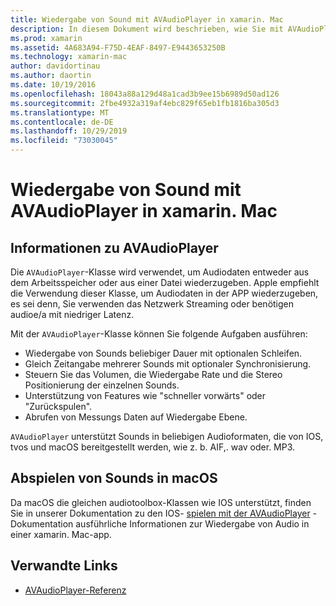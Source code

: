 ```yaml
---
title: Wiedergabe von Sound mit AVAudioPlayer in xamarin. Mac
description: In diesem Dokument wird beschrieben, wie Sie mit AVAudioPlayer in einer xamarin. Mac-app Sound abspielen. Er erläutert AVAudioPlayer auf hoher Ebene und enthält Links zu anderen Dokumentationen, in denen er vollständig untersucht wird.
ms.prod: xamarin
ms.assetid: 4A683A94-F75D-4EAF-8497-E9443653250B
ms.technology: xamarin-mac
author: davidortinau
ms.author: daortin
ms.date: 10/19/2016
ms.openlocfilehash: 18043a88a129d48a1cad3b9ee15b6989d50ad126
ms.sourcegitcommit: 2fbe4932a319af4ebc829f65eb1fb1816ba305d3
ms.translationtype: MT
ms.contentlocale: de-DE
ms.lasthandoff: 10/29/2019
ms.locfileid: "73030045"
---
```

# <a name="playing-sound-with-avaudioplayer-in-xamarinmac"></a>Wiedergabe von Sound mit AVAudioPlayer in xamarin. Mac

## <a name="about-the-avaudioplayer"></a>Informationen zu AVAudioPlayer

Die `AVAudioPlayer`-Klasse wird verwendet, um Audiodaten entweder aus dem Arbeitsspeicher oder aus einer Datei wiederzugeben. Apple empfiehlt die Verwendung dieser Klasse, um Audiodaten in der APP wiederzugeben, es sei denn, Sie verwenden das Netzwerk Streaming oder benötigen audioe/a mit niedriger Latenz.

Mit der `AVAudioPlayer`-Klasse können Sie folgende Aufgaben ausführen:

- Wiedergabe von Sounds beliebiger Dauer mit optionalen Schleifen.
- Gleich Zeitangabe mehrerer Sounds mit optionaler Synchronisierung.
- Steuern Sie das Volumen, die Wiedergabe Rate und die Stereo Positionierung der einzelnen Sounds.
- Unterstützung von Features wie "schneller vorwärts" oder "Zurückspulen".
- Abrufen von Messungs Daten auf Wiedergabe Ebene.

`AVAudioPlayer` unterstützt Sounds in beliebigen Audioformaten, die von IOS, tvos und macOS bereitgestellt werden, wie z. b. AIF,. wav oder. MP3.

## <a name="playing-sounds-in-macos"></a>Abspielen von Sounds in macOS

Da macOS die gleichen audiotoolbox-Klassen wie IOS unterstützt, finden Sie in unserer Dokumentation zu den IOS- [spielen mit der AVAudioPlayer](https://github.com/xamarin/recipes/tree/master/Recipes/ios/media/sound/avaudioplayer) -Dokumentation ausführliche Informationen zur Wiedergabe von Audio in einer xamarin. Mac-app.

## <a name="related-links"></a>Verwandte Links

- [AVAudioPlayer-Referenz](https://developer.apple.com/documentation/avfoundation/avaudioplayer)

